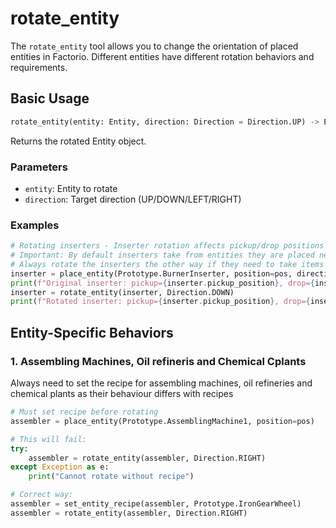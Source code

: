 # rotate_entity

The `rotate_entity` tool allows you to change the orientation of placed entities in Factorio. Different entities have different rotation behaviors and requirements.

## Basic Usage

```python
rotate_entity(entity: Entity, direction: Direction = Direction.UP) -> Entity
```

Returns the rotated Entity object.

### Parameters

- `entity`: Entity to rotate
- `direction`: Target direction (UP/DOWN/LEFT/RIGHT)

### Examples

```python
# Rotating inserters - Inserter rotation affects pickup/drop positions
# Important: By default inserters take from entities they are placed next to
# Always rotate the inserters the other way if they need to take items from an entity
inserter = place_entity(Prototype.BurnerInserter, position=pos, direction = Direction.UP)
print(f"Original inserter: pickup={inserter.pickup_position}, drop={inserter.drop_position}")
inserter = rotate_entity(inserter, Direction.DOWN)
print(f"Rotated inserter: pickup={inserter.pickup_position}, drop={inserter.drop_position}")
```

## Entity-Specific Behaviors

### 1. Assembling Machines, Oil refineris and Chemical Cplants

Always need to set the recipe for assembling machines, oil refineries and chemical plants as their behaviour differs with recipes

```python
# Must set recipe before rotating
assembler = place_entity(Prototype.AssemblingMachine1, position=pos)

# This will fail:
try:
    assembler = rotate_entity(assembler, Direction.RIGHT)
except Exception as e:
    print("Cannot rotate without recipe")

# Correct way:
assembler = set_entity_recipe(assembler, Prototype.IronGearWheel)
assembler = rotate_entity(assembler, Direction.RIGHT)
```
